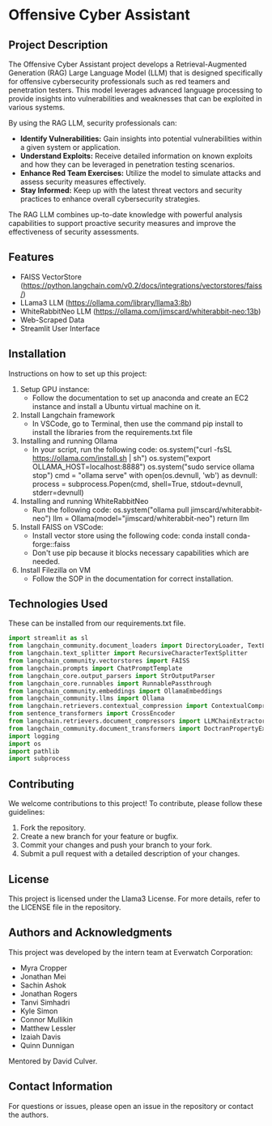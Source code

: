 # Offensive Cyber Assistant

## Project Description

The Offensive Cyber Assistant project develops a Retrieval-Augmented Generation (RAG) Large Language Model (LLM) that is designed specifically for offensive cybersecurity professionals such as red teamers and penetration testers. This model leverages advanced language processing to provide insights into vulnerabilities and weaknesses that can be exploited in various systems.

By using the RAG LLM, security professionals can:

- **Identify Vulnerabilities:** Gain insights into potential vulnerabilities within a given system or application.
- **Understand Exploits:** Receive detailed information on known exploits and how they can be leveraged in penetration testing scenarios.
- **Enhance Red Team Exercises:** Utilize the model to simulate attacks and assess security measures effectively.
- **Stay Informed:** Keep up with the latest threat vectors and security practices to enhance overall cybersecurity strategies.

The RAG LLM combines up-to-date knowledge with powerful analysis capabilities to support proactive security measures and improve the effectiveness of security assessments.

## Features
- FAISS VectorStore (https://python.langchain.com/v0.2/docs/integrations/vectorstores/faiss/)
- LLama3 LLM (https://ollama.com/library/llama3:8b)
- WhiteRabbitNeo LLM (https://ollama.com/jimscard/whiterabbit-neo:13b)
- Web-Scraped Data
- Streamlit User Interface
  
## Installation
Instructions on how to set up this project:
1. Setup GPU instance:
   - Follow the documentation to set up anaconda and create an EC2 instance and install a Ubuntu virtual machine on it.
3. Install Langchain framework
   - In VSCode, go to Terminal, then use the command pip install<library> to install the libraries from the requirements.txt file
5. Installing and running Ollama
   - In your script, run the following code:
        os.system("curl -fsSL https://ollama.com/install.sh | sh")
        os.system("export OLLAMA_HOST=localhost:8888")
        os.system("sudo service ollama stop")
        cmd = "ollama serve"
        with open(os.devnull, 'wb') as devnull:
            process = subprocess.Popen(cmd, shell=True, stdout=devnull, stderr=devnull)
7. Installing and running WhiteRabbitNeo
   - Run the following code:
        os.system("ollama pull jimscard/whiterabbit-neo")
        llm = Ollama(model="jimscard/whiterabbit-neo")
        return llm
8. Install FAISS on VSCode:
   - Install vector store using the following code:
         conda install conda-forge::faiss
   - Don't use pip because it blocks necessary capabilities which are needed.
10. Install Filezilla on VM
    - Follow the SOP in the documentation for correct installation.

## Technologies Used
These can be installed from our requirements.txt file.
```python
import streamlit as sl
from langchain_community.document_loaders import DirectoryLoader, TextLoader, JSONLoader, UnstructuredFileLoader, UnstructuredHTMLLoader, UnstructuredMarkdownLoader
from langchain.text_splitter import RecursiveCharacterTextSplitter
from langchain_community.vectorstores import FAISS
from langchain.prompts import ChatPromptTemplate
from langchain_core.output_parsers import StrOutputParser
from langchain_core.runnables import RunnablePassthrough
from langchain_community.embeddings import OllamaEmbeddings
from langchain_community.llms import Ollama
from langchain.retrievers.contextual_compression import ContextualCompressionRetriever
from sentence_transformers import CrossEncoder
from langchain.retrievers.document_compressors import LLMChainExtractor
from langchain_community.document_transformers import DoctranPropertyExtractor
import logging
import os
import pathlib
import subprocess
```

## Contributing
We welcome contributions to this project! To contribute, please follow these guidelines:

1. Fork the repository.
2. Create a new branch for your feature or bugfix.
3. Commit your changes and push your branch to your fork.
4. Submit a pull request with a detailed description of your changes.

## License
This project is licensed under the Llama3 License. For more details, refer to the LICENSE file in the repository.

## Authors and Acknowledgments
This project was developed by the intern team at Everwatch Corporation:

- Myra Cropper
- Jonathan Mei
- Sachin Ashok
- Jonathan Rogers
- Tanvi Simhadri
- Kyle Simon
- Connor Mullikin
- Matthew Lessler
- Izaiah Davis
- Quinn Dunnigan

Mentored by David Culver.

## Contact Information
For questions or issues, please open an issue in the repository or contact the authors.
